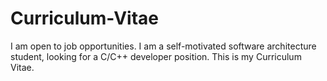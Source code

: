 # Curriculum-Vitae
I am open to job opportunities.
I am a self-motivated software architecture student, looking for a C/C++ developer position.
This is my Curriculum Vitae.
